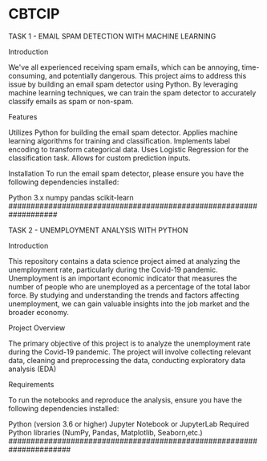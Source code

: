 # CBTCIP
TASK 1 - EMAIL SPAM DETECTION WITH MACHINE LEARNING

Introduction

We've all experienced receiving spam emails, which can be annoying, time-consuming, and potentially dangerous. This project aims to address this issue by building an email spam detector using Python. By leveraging machine learning techniques, we can train the spam detector to accurately classify emails as spam or non-spam.

Features

Utilizes Python for building the email spam detector. Applies machine learning algorithms for training and classification. Implements label encoding to transform categorical data. Uses Logistic Regression for the classification task. Allows for custom prediction inputs.

Installation
To run the email spam detector, please ensure you have the following dependencies installed:

Python 3.x
numpy
pandas
scikit-learn
###################################################################





TASK 2 - UNEMPLOYMENT ANALYSIS WITH PYTHON

Introduction

This repository contains a data science project aimed at analyzing the unemployment rate, particularly during the Covid-19 pandemic. Unemployment is an important economic indicator that measures the number of people who are unemployed as a percentage of the total labor force. By studying and understanding the trends and factors affecting unemployment, we can gain valuable insights into the job market and the broader economy.

Project Overview

The primary objective of this project is to analyze the unemployment rate during the Covid-19 pandemic. The project will involve collecting relevant data, cleaning and preprocessing the data, conducting exploratory data analysis (EDA)

Requirements

To run the notebooks and reproduce the analysis, ensure you have the following dependencies installed:

Python (version 3.6 or higher)
Jupyter Notebook or JupyterLab
Required Python libraries (NumPy, Pandas, Matplotlib, Seaborn,etc.)
######################################################################


